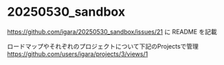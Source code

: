 # 20250530_sandbox

https://github.com/igara/20250530_sandbox/issues/21
に README を記載

ロードマップやそれぞれのプロジェクトについて下記のProjectsで管理
https://github.com/users/igara/projects/3/views/1

